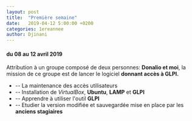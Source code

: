 ```yaml
---
layout: post
title:  "Première semaine"
date:   2019-04-12 5:00:00 +0200
categories: 1ereannee
author: Djinani
---
```



#### du 08 au 12 avril 2019

Attribution à un groupe composé de deux personnes: **Donalio et moi**, la mission de ce groupe est de lancer le logiciel **donnant accès à GLPI.**
<br/>
* -- La maintenance des accès utilisateurs 
* -- Installation de *VirtualBox*, **Ubuntu**, **LAMP** et **GLPI**
* -- Apprendre à utiliser l'outil **GLPI**
* -- Etudier la version modifiée et sauvegardée mise en place par les **anciens stagiaires**


